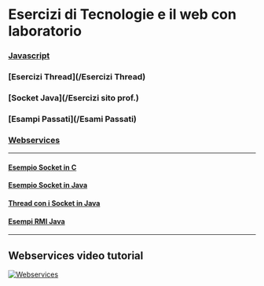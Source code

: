 # Esercizi di Tecnologie e il web con laboratorio

### [Javascript](/Javascript)

### [Esercizi Thread](/Esercizi Thread)
### [Socket Java](/Esercizi sito prof.)
### [Esampi Passati](/Esami Passati)
### [Webservices](/Webservices-Servlet)

--- 

#### [Esempio Socket in C](http://shinworld.altervista.org/wordpress/esempio-di-una-socket-in-c/)
#### [Esempio Socket in Java](http://shinworld.altervista.org/wordpress/esempio-di-una-socket-in-java/)
#### [Thread con i Socket in Java](http://shinworld.altervista.org/wordpress/realizzare-un-server-socket-in-java-che-gestisce-piu-connessioni-contemporaneamente-tramite-thread/)
#### [Esempi RMI Java](http://shinworld.altervista.org/wordpress/rmi/)

--- 

## Webservices video tutorial
[![Webservices](http://img.youtube.com/vi/mcC4C-t_A0Q/0.jpg)](http://www.youtube.com/watch?v=mcC4C-t_A0Q)
